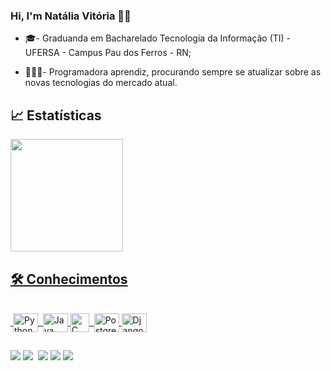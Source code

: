 ### Hi, I'm Natália Vitória 👩🏽

- 🎓- Graduanda em Bacharelado Tecnologia da Informação (TI) - UFERSA - Campus Pau dos Ferros - RN;
- 👩🏽‍💻- Programadora aprendiz, procurando sempre se atualizar sobre as novas tecnologias do mercado atual.

  ##
## 📈 Estatísticas
<div>
  <a href="https://github.com/natyvit">
  <img height="180em" src="https://github-readme-stats.vercel.app/api?username=natyvit&show_icons=true&theme=algolia&include_all_commits=true&count_private=true"/>
    <!--
  <img height="180em" src="https://github-readme-stats.vercel.app/api/top-langs/?username=natyvit&layout=compact&langs_count=7&theme=algolia"/>
          -->
</div>

  ## 🛠 Conhecimentos

<div style="display: inline_block"><br>
  <img align="center" alt="Python" height="30" width="40" src="https://icongr.am/devicon/python-original.svg">
  <img align="center" alt="Java" height="30" width="40" src="https://icongr.am/devicon/java-original-wordmark.svg">
  <img align="center" alt="C" height="30" width="30" src="https://img.icons8.com/color/452/c-programming.png">
  <img align="center" alt="Postgree" height="30" width="40" src="https://icongr.am/devicon/postgresql-original-wordmark.svg">
  <img align="center" alt="Django" height="30" width="40" src="https://icongr.am/devicon/django-original.svg">
</div>

  ##

<div>
   <a href="https://mail.google.com/mail/u/1/#inbox"><img src="https://img.shields.io/badge/Gmail-D14836?style=for-the-badge&logo=gmail&logoColor=white" target="_blank"></a>
  <a href="https://www.linkedin.com/in/felipe-gabriel-9bbab796/" target="_blank"><img src="https://img.shields.io/badge/-LinkedIn-%230077B5?style=for-the-badge&logo=linkedin&logoColor=white" target="_blank"></a>
  <a href="https://instagram.com/nattaliavitoria" target="_blank"><img src="https://img.shields.io/badge/-Instagram-%23E4405F?style=for-the-badge&logo=instagram&logoColor=white" target="_blank"></a>
  <a href="https://twitter.com/natyviitoriia10" target="_blank"><img src="https://img.shields.io/badge/Twitter-1DA1F2?style=for-the-badge&logo=twitter&logoColor=white" target="_blank"></a>
 <a href="https://discord.com/channels/327861810768117763/799718637728170004" target="_blank"><img src="https://img.shields.io/badge/Discord-7289DA?style=for-the-badge&logo=discord&logoColor=white" target="_blank"></a>
</div>
